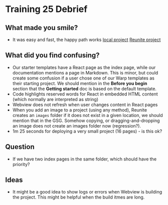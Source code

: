 # Training 25 Debrief

## What made you smile?

* It was easy and fast, the happy path works
[local project](https://app.cloud.redocly.com/org/testing_redocly/project/idearium-26-localdev)
[Reunite project](https://app.cloud.redocly.com/org/testing_redocly/project/idearium-project-26)

## What did you find confusing?

* Our starter templates have a React page as the index page, while our documentation mentions a page in Markdown. 
  This is minor, but could create some confusion if a user chose one of our Warp templates as their starting project.
  We should mention in the **Before you begin** section that the **Getting started** doc is based on the default template.
* Code highlights reserved words for React in embedded HTML content (which normally are interpreted as string)
* Webview does not refresh when user changes content in React pages
* When you add an image to a project (using any method), Reunite creates an `images` folder if it does not exist in a given location, we should mention that in the GSG.
Somehow copying, or dragging-and-dropping an image does not create an images folder now (regression?).
* 1m 25 seconds for deploying a  very small project (16 pages) - is this ok?

## Question

* If we have two index pages in the same folder, which should have the priority?

## Ideas

* It might be a good idea to show logs or errors when Webview is building the project. This might be helpful when the build itmes are long.
